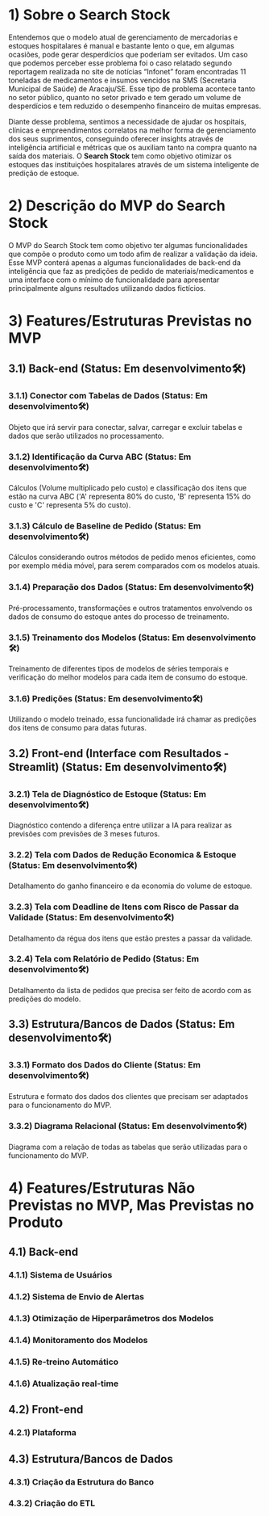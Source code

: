 # 1) Sobre o Search Stock
Entendemos que o modelo atual de gerenciamento de mercadorias e estoques hospitalares é manual e bastante lento o que, em algumas ocasiões, pode gerar desperdícios que poderiam ser evitados. Um caso que podemos perceber esse problema foi o caso relatado segundo reportagem realizada no site de notícias “Infonet” foram encontradas 11 toneladas de medicamentos e insumos vencidos na SMS (Secretaria Municipal de Saúde) de Aracaju/SE. Esse tipo de problema acontece tanto no setor público, quanto no setor privado e tem gerado um volume de desperdícios e tem reduzido o desempenho financeiro de muitas empresas.

Diante desse problema, sentimos a necessidade de ajudar os hospitais, clínicas e empreendimentos correlatos na melhor forma de gerenciamento dos seus suprimentos, conseguindo oferecer insights através de inteligência artificial e métricas que os auxiliam tanto na compra quanto na saída dos materiais. O **Search Stock** tem como objetivo otimizar os estoques das instituições hospitalares através de um sistema inteligente de predição de estoque.

# 2) Descrição do MVP do Search Stock
O MVP do Search Stock tem como objetivo ter algumas funcionalidades que compõe o produto como um todo afim de realizar a validação da ideia. Esse MVP conterá apenas a algumas funcionalidades de back-end da inteligência que faz as predições de pedido de materiais/medicamentos e uma interface com o mínimo de funcionalidade para apresentar principalmente alguns resultados utilizando dados fictícios.

# 3) Features/Estruturas Previstas no MVP
## 3.1) Back-end (Status: Em desenvolvimento🛠️)

### 3.1.1) Conector com Tabelas de Dados (Status: Em desenvolvimento🛠️)
Objeto que irá servir para conectar, salvar, carregar e excluir tabelas e dados que serão utilizados no processamento.

### 3.1.2) Identificação da Curva ABC (Status: Em desenvolvimento🛠️)
Cálculos (Volume multiplicado pelo custo) e classificação dos itens que estão na curva ABC ('A' representa 80% do custo, 'B' representa 15% do custo e 'C' representa 5% do custo).

### 3.1.3) Cálculo de Baseline de Pedido (Status: Em desenvolvimento🛠️)
Cálculos considerando outros métodos de pedido menos eficientes, como por exemplo média móvel, para serem comparados com os modelos atuais.

### 3.1.4) Preparação dos Dados (Status: Em desenvolvimento🛠️)
Pré-processamento, transformações e outros tratamentos envolvendo os dados de consumo do estoque antes do processo de treinamento.

### 3.1.5) Treinamento dos Modelos (Status: Em desenvolvimento🛠️)
Treinamento de diferentes tipos de modelos de séries temporais e verificação do melhor modelos para cada item de consumo do estoque.

### 3.1.6) Predições (Status: Em desenvolvimento🛠️)
Utilizando o modelo treinado, essa funcionalidade irá chamar as predições dos itens de consumo para datas futuras.

## 3.2) Front-end (Interface com Resultados - Streamlit) (Status: Em desenvolvimento🛠️)
### 3.2.1) Tela de Diagnóstico de Estoque (Status: Em desenvolvimento🛠️)
Diagnóstico contendo a diferença entre utilizar a IA para realizar as previsões com previsões de 3 meses futuros.

### 3.2.2) Tela com Dados de Redução Economica & Estoque (Status: Em desenvolvimento🛠️)
Detalhamento do ganho financeiro e da economia do volume de estoque.

### 3.2.3) Tela com Deadline de Itens com Risco de Passar da Validade (Status: Em desenvolvimento🛠️)
Detalhamento da régua dos itens que estão prestes a passar da validade.

### 3.2.4) Tela com Relatório de Pedido (Status: Em desenvolvimento🛠️)
Detalhamento da lista de pedidos que precisa ser feito de acordo com as predições do modelo.

## 3.3) Estrutura/Bancos de Dados (Status: Em desenvolvimento🛠️)
### 3.3.1) Formato dos Dados do Cliente (Status: Em desenvolvimento🛠️)
Estrutura e formato dos dados dos clientes que precisam ser adaptados para o funcionamento do MVP.

### 3.3.2) Diagrama Relacional (Status: Em desenvolvimento🛠️)
Diagrama com a relação de todas as tabelas que serão utilizadas para o funcionamento do MVP.

# 4) Features/Estruturas Não Previstas no MVP, Mas Previstas no Produto
## 4.1) Back-end
### 4.1.1) Sistema de Usuários
### 4.1.2) Sistema de Envio de Alertas
### 4.1.3) Otimização de Hiperparâmetros dos Modelos
### 4.1.4) Monitoramento dos Modelos
### 4.1.5) Re-treino Automático
### 4.1.6) Atualização real-time

## 4.2) Front-end
### 4.2.1) Plataforma

## 4.3) Estrutura/Bancos de Dados
### 4.3.1) Criação da Estrutura do Banco
### 4.3.2) Criação do ETL
